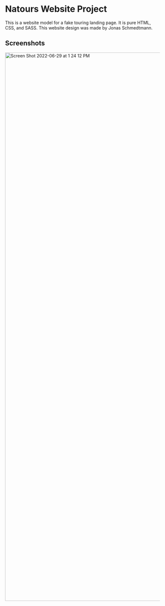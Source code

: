 
# Natours Website Project

This is a website model for a fake touring landing page. It is pure HTML, CSS, and SASS. This website design was made by Jonas Schmedtmann.

## Screenshots

<img width="1788" alt="Screen Shot 2022-06-29 at 1 24 12 PM" src="https://user-images.githubusercontent.com/49210329/176509615-c8fff03c-95f9-48b9-baae-6fefb4e5b2a2.png">
